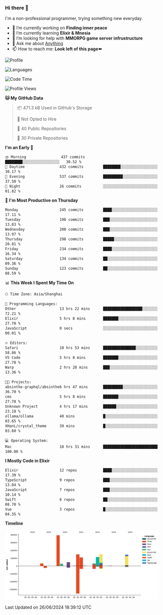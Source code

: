 ### Hi there 👋

I'm a non-professional programmer, trying something new everyday.

<!--
**dyzdyz010/dyzdyz010** is a ✨ _special_ ✨ repository because its `README.md` (this file) appears on your GitHub profile.
-->

- 🔭 I’m currently working on **Finding inner peace**
- 🌱 I’m currently learning **Elixir & Mnesia**
- 🤔 I’m looking for help with **MMORPG game server infrustructure**
- 💬 Ask me about [Anything](https://github.com/dyzdyz010/dyzdyz010/issues)
- 📫 How to reach me: **Look left of this page⬅️**

<!-- - 👯 I’m looking to collaborate on
- 😄 Pronouns: ...
- ⚡ Fun fact: ...
 -->
 
![Profile](https://github-readme-stats.vercel.app/api?username=dyzdyz010&count_private=true&show_icons=true&theme=dracula)

![Languages](https://github-readme-stats.vercel.app/api/top-langs/?username=dyzdyz010&layout=compact&theme=dracula)

<!--START_SECTION:waka-->
![Code Time](http://img.shields.io/badge/Code%20Time-1%2C635%20hrs%2029%20mins-blue)

![Profile Views](http://img.shields.io/badge/Profile%20Views-3-blue)

**🐱 My GitHub Data** 

> 📦 471.3 kB Used in GitHub's Storage 
 > 
> 🚫 Not Opted to Hire
 > 
> 📜 40 Public Repositories 
 > 
> 🔑 30 Private Repositories 
 > 
**I'm an Early 🐤** 

```text
🌞 Morning                437 commits         ████████░░░░░░░░░░░░░░░░░   30.52 % 
🌆 Daytime                432 commits         ████████░░░░░░░░░░░░░░░░░   30.17 % 
🌃 Evening                537 commits         █████████░░░░░░░░░░░░░░░░   37.50 % 
🌙 Night                  26 commits          ░░░░░░░░░░░░░░░░░░░░░░░░░   01.82 % 
```
📅 **I'm Most Productive on Thursday** 

```text
Monday                   245 commits         ████░░░░░░░░░░░░░░░░░░░░░   17.11 % 
Tuesday                  198 commits         ███░░░░░░░░░░░░░░░░░░░░░░   13.83 % 
Wednesday                200 commits         ███░░░░░░░░░░░░░░░░░░░░░░   13.97 % 
Thursday                 298 commits         █████░░░░░░░░░░░░░░░░░░░░   20.81 % 
Friday                   234 commits         ████░░░░░░░░░░░░░░░░░░░░░   16.34 % 
Saturday                 134 commits         ██░░░░░░░░░░░░░░░░░░░░░░░   09.36 % 
Sunday                   123 commits         ██░░░░░░░░░░░░░░░░░░░░░░░   08.59 % 
```


📊 **This Week I Spent My Time On** 

```text
🕑︎ Time Zone: Asia/Shanghai

💬 Programming Languages: 
Other                    13 hrs 22 mins      ██████████████████░░░░░░░   72.21 % 
Elixir                   5 hrs 8 mins        ███████░░░░░░░░░░░░░░░░░░   27.78 % 
JavaScript               0 secs              ░░░░░░░░░░░░░░░░░░░░░░░░░   00.01 % 

🔥 Editors: 
Safari                   10 hrs 53 mins      ███████████████░░░░░░░░░░   58.86 % 
VS Code                  5 hrs 8 mins        ███████░░░░░░░░░░░░░░░░░░   27.78 % 
Warp                     2 hrs 28 mins       ███░░░░░░░░░░░░░░░░░░░░░░   13.36 % 

🐱‍💻 Projects: 
absinthe-graphql/absinthe6 hrs 47 mins       █████████░░░░░░░░░░░░░░░░   36.70 % 
cms                      5 hrs 8 mins        ███████░░░░░░░░░░░░░░░░░░   27.78 % 
Unknown Project          4 hrs 17 mins       ██████░░░░░░░░░░░░░░░░░░░   23.18 % 
ollama/ollama            40 mins             █░░░░░░░░░░░░░░░░░░░░░░░░   03.65 % 
XHanL/crystal_theme      39 mins             █░░░░░░░░░░░░░░░░░░░░░░░░   03.60 % 

💻 Operating System: 
Mac                      18 hrs 31 mins      █████████████████████████   100.00 % 
```

**I Mostly Code in Elixir** 

```text
Elixir                   12 repos            ████░░░░░░░░░░░░░░░░░░░░░   17.39 % 
TypeScript               9 repos             ███░░░░░░░░░░░░░░░░░░░░░░   13.04 % 
JavaScript               7 repos             ███░░░░░░░░░░░░░░░░░░░░░░   10.14 % 
Swift                    6 repos             ██░░░░░░░░░░░░░░░░░░░░░░░   08.70 % 
Vue                      3 repos             █░░░░░░░░░░░░░░░░░░░░░░░░   04.35 % 
```



**Timeline**

![Lines of Code chart](https://raw.githubusercontent.com/dyzdyz010/dyzdyz010/master/assets/bar_graph.png)


 Last Updated on 26/06/2024 18:39:12 UTC
<!--END_SECTION:waka-->
